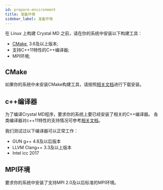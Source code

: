 ```yaml
---
id: prepare-environment
title: 准备环境
sidebar_label: 准备环境
---
```


在 Linux 上构建 Crystal MD 之前，请在你的系统中安装以下构建工具：
- [CMake](http://cmake.org), 3.6及以上版本;
- 支持C++11特性的C++编译器;
- MPI环境;

## CMake
如果你的系统中未安装CMake构建工具，请按照[相关文档](https://cmake.org/)进行下载安装。

## c++编译器
为了编译Crystal MD程序，要求你的系统上要已经安装了相关的C++编译器。
各类编译器对c++11特性的支持情况可参考[相关文档](http://zh.cppreference.com/w/cpp/compiler_support#cpp11})。

我们测试过以下编译器可以正常工作：
- GUN g++ 4.8及以后版本
- LLVM Clang++ 3.3及以上版本
- Intel icc 2017

## MPI环境
要求你的系统中安装了支持MPI 2.0及以后标准的MPI环境。
